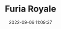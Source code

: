 ---
date: 2022-09-06 11:09:37
title: 'Furia Royale'	
tags: [2.5D, 2D fighter, PC]
img: https://i.imgur.com/XdStTjU.jpg
price: $10/mo Patreon	
link: https://www.patreon.com/IETARCADE	
discord: http://discord.gg/KhQ4pgT	
twitter: https://twitter.com/IETArcade
---